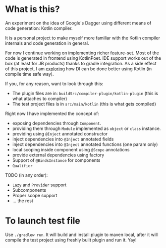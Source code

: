 # What is this?

An experiment on the idea of Google's Dagger using different means of code generation: Kotlin compiler.

It is a personal project to make myself more familiar with the Kotlin compiler internals and code 
generation in general.

For now I continue working on implementing richer feature-set. Most of the code is generated in frontend using KotlinPoet.
IDE support works out of the box (at least for JB products) thanks to gradle integration.
As a side effect of this project, I am [exploring](https://github.com/ShikaSD/kotlin-compiler-di/blob/kotlin-syntax-experiment/PROPOSAL.md) how DI can be done better using Kotlin (in compile time safe way).

If you, for any reason, want to look through this:

- The plugin files are in: `buildSrc/compiler-plugin/kotlin-plugin` (this is what attaches to compiler)
- The test project files is in `src/main/kotlin` (this is what gets compiled)

Right now I have implemented the concept of:
- exposing dependencies through `Component`.
- providing them through `Module` implemented as `object` or `class` instance.
- providing using `@Inject` annotated constructor
- inject dependencies into `@Inject` annotated fields
- inject dependencies into `@Inject` annotated functions (one param only)
- local scoping inside component using `@Scope` annotations
- provide external dependencies using factory
- Support of `@BindsInstance` for components
- `Qualifier`

TODO (in any order):
- `Lazy` and `Provider` support
- Subcomponents
- Proper scope support
- ... the rest

# To launch test file

Use `./gradlew run`. It will build and install plugin to maven local, after it will compile the test project
using freshly built plugin and run it. Yay!
